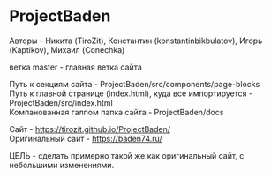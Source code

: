 # ProjectBaden
Авторы - Никита (TiroZit), Константин (konstantinbikbulatov), Игорь (Kaptikov), Михаил (Conechka)

ветка master - главная ветка сайта  <br/>

Путь к секциям сайта - ProjectBaden/src/components/page-blocks  <br/>
Путь к главной странице (index.html), куда все импортируется - ProjectBaden/src/index.html  <br/>
Компанованная галпом папка сайта - ProjectBaden/docs  <br/>

Сайт - https://tirozit.github.io/ProjectBaden/  <br/>
Оригинальный сайт - https://baden74.ru/

ЦЕЛЬ - сделать примерно такой же как оригинальный сайт, с небольшими изменениями.
